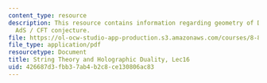 ```yaml
---
content_type: resource
description: This resource contains information regarding geometry of D-branes and
  AdS / CFT conjecture.
file: https://ol-ocw-studio-app-production.s3.amazonaws.com/courses/8-821-string-theory-and-holographic-duality-fall-2014/426687d3fbb37ab4b2c8ce130806ac83_MIT8_821S15_Lec16.pdf
file_type: application/pdf
resourcetype: Document
title: String Theory and Holographic Duality, Lec16
uid: 426687d3-fbb3-7ab4-b2c8-ce130806ac83
---
```

